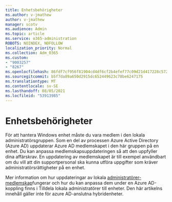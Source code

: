 ```yaml
---
title: Enhetsbehörigheter
ms.author: v-jmathew
author: v-jmathew
manager: scotv
ms.audience: Admin
ms.topic: article
ms.service: o365-administration
ROBOTS: NOINDEX, NOFOLLOW
localization_priority: Normal
ms.collection: Adm_O365
ms.custom:
- "9003257"
- "8267"
ms.openlocfilehash: 86fdf7cf956f81904cd4df6cf2b4efef77c09d21d417228c5722f5afcbe5727f
ms.sourcegitcommit: b5f7da89a650d2915dc652449623c78be6247175
ms.translationtype: MT
ms.contentlocale: sv-SE
ms.lasthandoff: 08/05/2021
ms.locfileid: "53913985"
---
```

# <a name="device-permissions"></a>Enhetsbehörigheter

För att hantera Windows enhet måste du vara medlem i den lokala administratörsgruppen. Som en del av processen Azure Active Directory (Azure AD) uppdaterar Azure AD medlemskapet i den här gruppen på en enhet. Du kan anpassa medlemskapsuppdateringen så att den uppfyller dina affärskrav. En uppdatering av medlemskapet är till exempel användbart om du vill att din supportpersonal ska kunna utföra uppgifter som kräver administratörsrättigheter på en enhet.

Mer information om hur uppdateringar av lokala [administratörer-medlemskap](https://docs.microsoft.com/azure/active-directory/devices/assign-local-admin)fungerar och hur du kan anpassa dem under en Azure AD-koppling finns i Tilldela lokala administratörer till enheter. Den här artikelns innehåll gäller inte för azure AD-anslutna hybridenheter.
